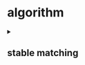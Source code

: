 # algorithm
<details> 
<summary><h2><b>stable matching</b></h2></summary> 

## Gale-Shapleyalgorithm
```c++=
initial each person to free
while (some man m is free and hasn't proposed to every woman) do
  w = highest ranked woman in m's list to whom m has not yet proposed
  if (w is free) then
    (m, w) become engaged
  else if (w prefer m to her fiance m') then
    (m, w) become engaged
    m' become free
return the set S of engaged paris
```


</details>
